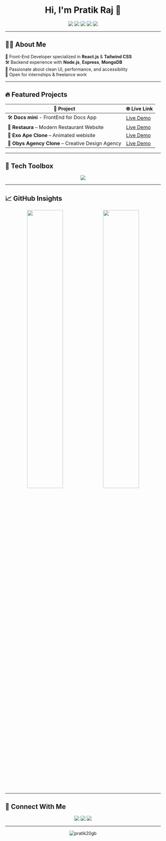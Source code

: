 <h1 align="center" style="font-weight: bold;">Hi, I'm Pratik Raj 👋</h1>

<div align="center" style="margin-bottom: 10px;">
  <a href="#"><img src="https://img.shields.io/badge/Home-000000?style=for-the-badge&logo=github&logoColor=FF0000" /></a>
  <a href="#-about-me"><img src="https://img.shields.io/badge/About-000000?style=for-the-badge&logo=about-dot-me&logoColor=FF0000" /></a>
  <a href="#-featured-projects"><img src="https://img.shields.io/badge/Projects-000000?style=for-the-badge&logo=vercel&logoColor=FF0000" /></a>
  <a href="#-tech-toolbox"><img src="https://img.shields.io/badge/Tech%20Stack-000000?style=for-the-badge&logo=code&logoColor=FF0000" /></a>
  <a href="#-connect-with-me"><img src="https://img.shields.io/badge/Contact-000000?style=for-the-badge&logo=gmail&logoColor=FF0000" /></a>
</div>

---

## 🧑‍💻 About Me

🎯 Front-End Developer specialized in **React.js** & **Tailwind CSS**  
🛠️ Backend experience with **Node.js**, **Express**, **MongoDB**  
🚀 Passionate about clean UI, performance, and accessibility  
📢 Open for internships & freelance work

---

## 🔥 Featured Projects

| 🚀 Project | 🌐 Live Link |
|-----------|-------------|
| 🛠️ **Docs mini** - FrontEnd for Docs App | [Live Demo](https://docs-mini-front-end.vercel.app/) |
| 🍴 **Restaura** – Modern Restaurant Website | [Live Demo](https://restaura-pratik.vercel.app/) |
| 🌌 **Exo Ape Clone** – Animated webisite  | [Live Demo](https://exo-ape-pratik.vercel.app/) |
| 🖤 **Obys Agency Clone** – Creative Design Agency | [Live Demo](https://obys-agency-pratik.vercel.app/) |

---

## 🧰 Tech Toolbox

<p align="center">
  <img src="https://skillicons.dev/icons?i=html,css,js,react,tailwind,nodejs,express,mongodb&theme=dark" />
</p>

---

## 📈 GitHub Insights

<p align="center">
  <img width="48%" src="https://github-readme-stats.vercel.app/api?username=pratik20gb&show_icons=true&theme=radical&title_color=FF0000&icon_color=FF0000&hide_border=true" />
  <img width="48%" src="https://streak-stats.demolab.com?user=pratik20gb&theme=dark&ring=FF0000&fire=FF0000&currStreakLabel=FF0000&hide_border=true" />
</p>

---

## 🤝 Connect With Me

<p align="center">
  <a href="mailto:pratik20gb@gmail.com"><img src="https://img.shields.io/badge/Gmail-FF0000?style=for-the-badge&logo=gmail&logoColor=white" /></a>
  <a href="https://linkedin.com/in/pratik-raj-375034217"><img src="https://img.shields.io/badge/LinkedIn-FF0000?style=for-the-badge&logo=linkedin&logoColor=white" /></a>
  <a href="https://twitter.com/pratik_solderet"><img src="https://img.shields.io/badge/Twitter-FF0000?style=for-the-badge&logo=twitter&logoColor=white" /></a>
</p>

---

<p align="center">
  <img src="https://komarev.com/ghpvc/?username=pratik20gb&label=Profile%20views&color=FF0000&style=flat" alt="pratik20gb" />
</p>
